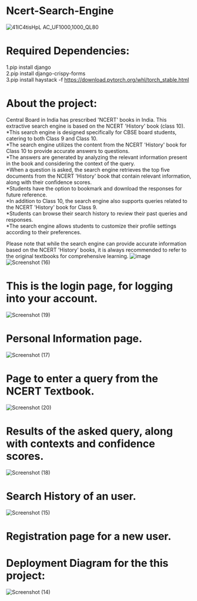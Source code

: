 # Ncert-Search-Engine
![41IC4tisHpL _AC_UF1000,1000_QL80_](https://github.com/averma251/Ncert-Search-Engine/assets/87894541/40faefb1-3856-4012-9daf-4457cec48061)
# Required Dependencies:
1.pip install django <br>
2.pip install django-crispy-forms<br>
3.pip install haystack -f https://download.pytorch.org/whl/torch_stable.html<br>
# About the project:
Central Board in India has prescribed 'NCERT' books in India. This extractive search engine is based on the
NCERT 'History' book (class 10). 
*This search engine is designed specifically for CBSE board students, catering to both Class 9 and Class 10.<br>
*The search engine utilizes the content from the NCERT 'History' book for Class 10 to provide accurate answers to questions.<br>
*The answers are generated by analyzing the relevant information present in the book and considering the context of the query.<br>
*When a question is asked, the search engine retrieves the top five documents from the NCERT 'History' book that contain relevant information, along with their confidence scores.<br>
*Students have the option to bookmark and download the responses for future reference.<br>
*In addition to Class 10, the search engine also supports queries related to the NCERT 'History' book for Class 9.<br>
*Students can browse their search history to review their past queries and responses.<br>
*The search engine allows students to customize their profile settings according to their preferences.<br>

Please note that while the search engine can provide accurate information based on the NCERT 'History' books, it is always recommended to refer to the original textbooks for comprehensive learning.
![image](https://github.com/averma251/Ncert-Search-Engine/assets/87894541/a8e7e8a9-9e07-49d5-8d57-1f559ed3e713) <br>
![Screenshot (16)](https://github.com/averma251/Ncert-Search-Engine/assets/87894541/7804440d-0b0c-47e3-8018-8b7b4f315e74) <br>
# This is the login page, for logging into your account.<br>
![Screenshot (19)](https://github.com/averma251/Ncert-Search-Engine/assets/87894541/8859d649-dc15-44a8-b004-d58142f915ef)
# Personal Information page. <br>
![Screenshot (17)](https://github.com/averma251/Ncert-Search-Engine/assets/87894541/e6e68bfe-67be-4f68-bfe1-a1dad272e034)
# Page to enter a query from the NCERT Textbook. <br>
![Screenshot (20)](https://github.com/averma251/Ncert-Search-Engine/assets/87894541/65fb9ca3-7743-4c6e-bfa8-4a6747981b90)
# Results of the asked query, along with contexts and confidence scores. <br>
![Screenshot (18)](https://github.com/averma251/Ncert-Search-Engine/assets/87894541/69840dd2-7653-49db-a6a1-1fe150f40569)
# Search History of an user. <br>
![Screenshot (15)](https://github.com/averma251/Ncert-Search-Engine/assets/87894541/24a26b09-588e-4e02-975d-8f324bea8914)
# Registration page for a new user. <br>
# Deployment Diagram for the this project: <br>
![Screenshot (14)](https://github.com/averma251/Ncert-Search-Engine/assets/87894541/b141b843-128d-418e-9d05-96c0b8689f11)
